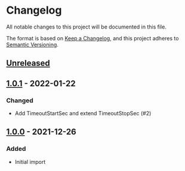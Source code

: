 # Changelog
All notable changes to this project will be documented in this file.

The format is based on [Keep a Changelog](https://keepachangelog.com/en/1.0.0/),
and this project adheres to [Semantic Versioning](https://semver.org/spec/v2.0.0.html).

## [Unreleased]

## [1.0.1] - 2022-01-22

### Changed
- Add TimeoutStartSec and extend TimeoutStopSec (#2)

## [1.0.0] - 2021-12-26

### Added
- Initial import

[Unreleased]: https://github.com/znerol/podluck/compare/v1.0.1...HEAD
[1.0.1]: https://github.com/znerol/podluck/compare/v1.0.0...v1.0.1
[1.0.0]: https://github.com/znerol/podluck/releases/tag/v1.0.0

